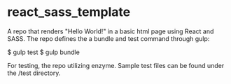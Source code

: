 # react_sass_template

A repo that renders "Hello World!" in a basic html page using React and SASS. 
The repo defines the a bundle and test command through gulp:   

 $ gulp test
 $ gulp bundle
 
For testing, the repo utilizing enzyme. Sample test files can be found under 
the /test directory.